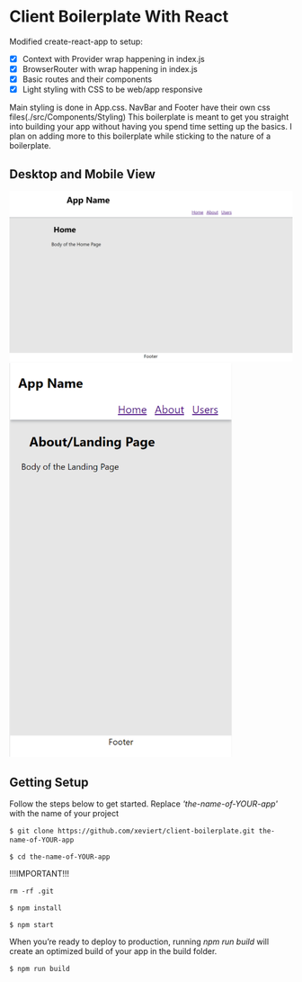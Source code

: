 # Client Boilerplate With React

Modified create-react-app to setup:

- [x] Context with Provider wrap happening in index.js
- [x] BrowserRouter with wrap happening in index.js
- [x] Basic routes and their components
- [x] Light styling with CSS to be web/app responsive

Main styling is done in App.css. NavBar and Footer have their own css files(./src/Components/Styling)
This boilerplate is meant to get you straight into building your app without having you spend time setting up the basics.
I plan on adding more to this boilerplate while sticking to the nature of a boilerplate.

## Desktop and Mobile View
<img src="public\desktop-view.png" />
<img src="public\mobile-view.png" width="396" height="700" />

## Getting Setup

Follow the steps below to get started. 
Replace *'the-name-of-YOUR-app'* with the name of your project

```
$ git clone https://github.com/xeviert/client-boilerplate.git the-name-of-YOUR-app
```
```
$ cd the-name-of-YOUR-app
```
!!!IMPORTANT!!!
```
rm -rf .git
```
```
$ npm install
```
```
$ npm start
```

When you’re ready to deploy to production, running *npm run build* will create an optimized build of your app in the build folder.
```
$ npm run build
```
